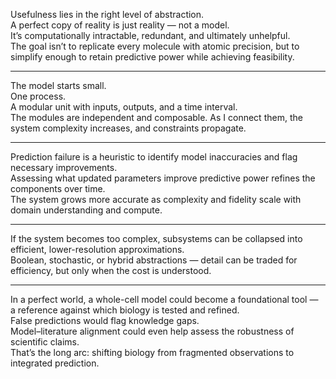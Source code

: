 
Usefulness lies in the right level of abstraction.  
A perfect copy of reality is just reality — not a model.  
It’s computationally intractable, redundant, and ultimately unhelpful.  
The goal isn’t to replicate every molecule with atomic precision, but to simplify enough to retain predictive power while achieving feasibility.

---

The model starts small.  
One process.  
A modular unit with inputs, outputs, and a time interval.  
The modules are independent and composable. As I connect them, the system complexity increases, and constraints propagate.

---

Prediction failure is a heuristic to identify model inaccuracies and flag necessary improvements.  
Assessing what updated parameters improve predictive power refines the components over time.  
The system grows more accurate as complexity and fidelity scale with domain understanding and compute.

---

If the system becomes too complex, subsystems can be collapsed into efficient, lower-resolution approximations.  
Boolean, stochastic, or hybrid abstractions — detail can be traded for efficiency, but only when the cost is understood.

---

In a perfect world, a whole-cell model could become a foundational tool — a reference against which biology is tested and refined.  
False predictions would flag knowledge gaps.  
Model–literature alignment could even help assess the robustness of scientific claims.  
That’s the long arc: shifting biology from fragmented observations to integrated prediction.
